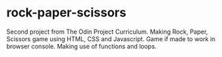 # rock-paper-scissors
Second project from The Odin Project Curriculum. Making Rock, Paper, Scissors game using HTML, CSS and Javascript. Game if made to work in browser console. Making use of functions and loops.

